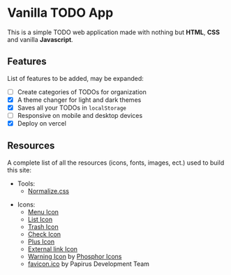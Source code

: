 # Vanilla TODO App

This is a simple TODO web application made with
nothing but **HTML**, **CSS** and vanilla **Javascript**.

## Features

List of features to be added, may be expanded:

- [ ] Create categories of TODOs for organization
- [x] A theme changer for light and dark themes
- [x] Saves all your TODOs in `localStorage`
- [ ] Responsive on mobile and desktop devices
- [x] Deploy on vercel

## Resources

A complete list of all the resources (icons, fonts, images, ect.) used to build this site:

- Tools:
  - [Normalize.css](https://github.com/necolas/normalize.css/)

[//]: # (  - [Font Awesome]&#40;https://fontawesome.com/&#41;)
[//]: # (  - [Font Squirrel]&#40;https://www.fontsquirrel.com&#41;)
[//]: # (  - Font Squirrel's [font generator]&#40;https://www.fontsquirrel.com/tools/webfont-generator&#41;)

- Icons:
  - [Menu Icon](https://fontawesome.com/icons/bars?f=classic&s=solid&pc=%23deddda)
  - [List Icon](https://fontawesome.com/icons/list?f=classic&s=solid)
  - [Trash Icon](https://fontawesome.com/icons/trash?f=classic&s=solid)
  - [Check Icon](https://fontawesome.com/icons/check?f=classic&s=solid)
  - [Plus Icon](https://fontawesome.com/icons/plus?f=classic&s=solid)
  - [External link Icon](https://fontawesome.com/icons/arrow-up-right-from-square?f=classic&s=solid)
  - [Warning Icon](https://icon-icons.com/icon/warning/172115) by [Phosphor Icons](https://github.com/phosphor-icons)
  - [favicon.ico](https://icon-icons.com/icon/gnome-todo/94637) by Papirus Development Team